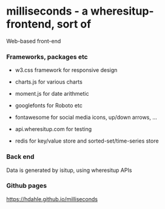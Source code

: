 # milliseconds - a wheresitup-frontend, sort of

Web-based front-end

### Frameworks, packages etc
- w3.css framework for responsive design

- charts.js for various charts

- moment.js for date arithmetic

- googlefonts for Roboto etc

- fontawesome for social media icons, up/down arrows, ...

- api.wheresitup.com for testing

- redis for key/value store and sorted-set/time-series store

### Back end

Data is generated by isitup, using wheresitup APIs

### Github pages
https://hdahle.github.io/milliseconds 
